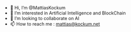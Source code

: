 - 👋 Hi, I’m @MattiasKockum
- 👀 I’m interested in Artificial Intelligence and BlockChain
- 💞️ I’m looking to collaborate on AI
- 📫 How to reach me : mattias@kockum.net

<!---
MattiasKockum/MattiasKockum is a ✨ special ✨ repository because its `README.md` (this file) appears on your GitHub profile.
You can click the Preview link to take a look at your changes.
--->
